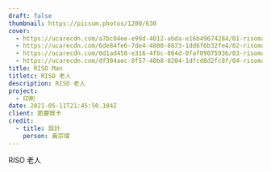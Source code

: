 ```yaml
---
draft: false
thumbnail: https://picsum.photos/1200/630
cover:
  - https://ucarecdn.com/a7bc04ee-e99d-4012-abda-e16b49674284/01-risoman-2021聖誕節卡片.webp
  - https://ucarecdn.com/6de84fe6-7de4-4800-8873-1dd6f6b32fe4/02-risoman-2021聖誕節卡片.webp
  - https://ucarecdn.com/0d1ad458-e316-4f6c-864d-0faf09075936/03-risoman-2021虎年卡片.webp
  - https://ucarecdn.com/df304aec-0f57-40b8-8204-1dfcd8d2fc8f/04-risoman-2021虎年卡片.webp
title: RISO Man
titletc: RISO 老人
description: RISO 老人
project:
  - 印刷
date: 2021-05-11T21:45:50.104Z
client: 節慶賀卡
credit:
  - title: 設計
    person: 黃宗瑋
---
```

RISO 老人